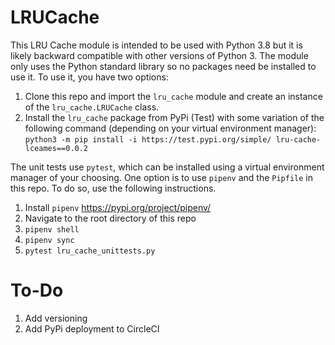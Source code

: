 # LRUCache

This LRU Cache module is intended to be used with Python 3.8 but it is likely backward compatible with other versions of Python 3. The module only uses the Python standard library so no packages need be installed to use it. To use it, you have two options: 
1. Clone this repo and import the `lru_cache` module and create an instance of the `lru_cache.LRUCache` class. 
2. Install the `lru_cache` package from PyPi (Test) with some variation of the following command (depending on your virtual environment manager): `python3 -m pip install -i https://test.pypi.org/simple/ lru-cache-lceames==0.0.2`

The unit tests use `pytest`, which can be installed using a virtual environment manager of your choosing. One option is to use `pipenv` and the `Pipfile` in this repo. To do so, use the following instructions. 

1. Install `pipenv` https://pypi.org/project/pipenv/ 
2. Navigate to the root directory of this repo
3. `pipenv shell`
4. `pipenv sync`
5. `pytest lru_cache_unittests.py`

# To-Do

1. Add versioning
2. Add PyPi deployment to CircleCI


